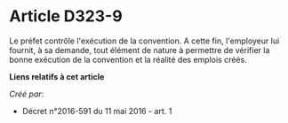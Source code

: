 # Article D323-9

Le préfet contrôle l'exécution de la convention. A cette fin, l'employeur lui fournit, à sa demande, tout élément de nature à
permettre de vérifier la bonne exécution de la convention et la réalité des emplois créés.

**Liens relatifs à cet article**

_Créé par_:

  - Décret n°2016-591 du 11 mai 2016 - art. 1
